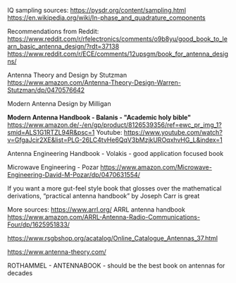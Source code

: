 IQ sampling sources:
https://pysdr.org/content/sampling.html
https://en.wikipedia.org/wiki/In-phase_and_quadrature_components


Recommendations from Reddit:
https://www.reddit.com/r/rfelectronics/comments/o9b8yu/good_book_to_learn_basic_antenna_design/?rdt=37138
https://www.reddit.com/r/ECE/comments/12upsgm/book_for_antenna_designs/

Antenna Theory and Design by Stutzman
https://www.amazon.com/Antenna-Theory-Design-Warren-Stutzman/dp/0470576642

Modern Antenna Design by Milligan


**Modern Antenna Handbook - Balanis - "Academic holy bible"**
https://www.amazon.de/-/en/gp/product/8126539356/ref=ewc_pr_img_1?smid=ALS1G1RTZL94R&psc=1
Youtube: https://www.youtube.com/watch?v=GfgaJcir2XE&list=PLG-26LC4tvHe6QqV3bMzjkUROqxhvHG_L&index=1


Antenna Engineering Handbook - Volakis - good application focused book

Microwave Engineering - Pozar
https://www.amazon.com/Microwave-Engineering-David-M-Pozar/dp/0470631554/

If you want a more gut-feel style book that glosses over the mathematical derivations, “practical antenna handbook” by Joseph Carr is great 

More sources:
https://www.arrl.org/ 
ARRL antenna handbook
https://www.amazon.com/ARRL-Antenna-Radio-Communications-Four/dp/1625951833/ 


https://www.rsgbshop.org/acatalog/Online_Catalogue_Antennas_37.html

https://www.antenna-theory.com/

ROTHAMMEL - ANTENNABOOK - should be the best book on antennas for decades
